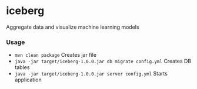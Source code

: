 # iceberg
Aggregate data and visualize machine learning models

### Usage

 * `mvn clean package` Creates jar file
 * `java -jar target/iceberg-1.0.0.jar db migrate config.yml` Creates DB tables
 * `java -jar target/iceberg-1.0.0.jar server config.yml` Starts application
